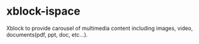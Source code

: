 xblock-ispace
=============

Xblock to provide carousel of multimedia content including images, video, documents(pdf, ppt, doc, etc...).

